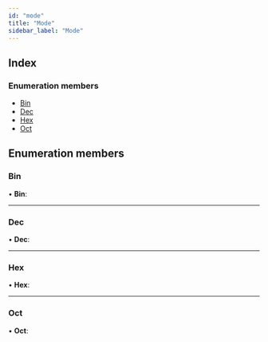 ```yaml
---
id: "mode"
title: "Mode"
sidebar_label: "Mode"
---
```


## Index

### Enumeration members

* [Bin](mode.md#bin)
* [Dec](mode.md#dec)
* [Hex](mode.md#hex)
* [Oct](mode.md#oct)

## Enumeration members

###  Bin

• **Bin**:

___

###  Dec

• **Dec**:

___

###  Hex

• **Hex**:

___

###  Oct

• **Oct**:
